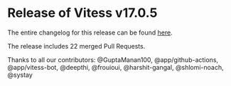 # Release of Vitess v17.0.5
The entire changelog for this release can be found [here](https://github.com/vitessio/vitess/blob/main/changelog/17.0/17.0.5/changelog.md).

The release includes 22 merged Pull Requests.

Thanks to all our contributors: @GuptaManan100, @app/github-actions, @app/vitess-bot, @deepthi, @frouioui, @harshit-gangal, @shlomi-noach, @systay

